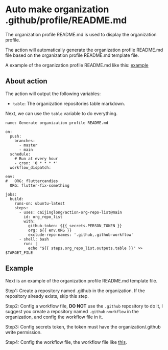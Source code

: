 # Auto make organization .github/profile/README.md

The organization profile README.md is used to display the organization profile.

The action will automatically generate the organization profile README.md file based on the organization profile README.md template file.

A example of the organization profile README.md like this: [example](./example.md)

## About action

The action will output the following variables:

- `table`: The organization repositories table markdown.

Next, we can use the `table` variable to do everything.

```
name: Generate organization profile README.md

on:
  push:
    branches:
      - master
      - main
  schedule:
    # Run at every hour
    - cron: '0 * * * *'
  workflow_dispatch:

env:
#   ORG: fluttercandies
  ORG: flutter-fix-something

jobs:
  build:
    runs-on: ubuntu-latest
    steps:
      - uses: caijinglong/action-org-repo-list@main
        id: org_repo_list
        with:
          github-token: ${{ secrets.PERSON_TOKEN }}
          org: ${{ env.ORG }}
          exclude-repo-names: '.github,.github-workflow'
      - shell: bash
        run: |
          echo "${{ steps.org_repo_list.outputs.table }}" >> $TARGET_FILE
```

## Example

Next is an example of the organization profile README.md template file.

Step1: Create a repository named .github in the organization. If the repository already exists, skip this step.

Step2: Config a workflow file, **DO NOT** use the `.github` repository to do it, I suggest you create a repository named `.github-workflow` in the organization, and config the workflow file in it.

Step3: Config secrets token, the token must have the organization/.github write permission.

Step4: Config the workflow file, the workflow file like [this](.github/workflows/update-org-readme.yml).
